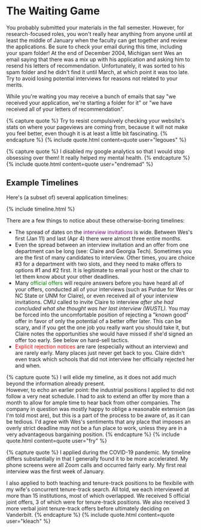 # The Waiting Game

You probably submitted your materials in the fall semester. However, for
research-focused roles, you
won't really hear anything from anyone until at least the middle of January when
the faculty can get together and review the applications. Be sure to check your
email during this time, including your spam folder!  At the end of
December 2004, Michigan sent Wes an email saying that there was a mix up with his
application and asking him to resend his letters of recommendation. Unfortunately,
it was sorted to his spam folder and he didn't find it until March, at which
point it was too late. Try to avoid losing potential interviews for reasons not
related to your merits.

While you're waiting you may receive a bunch of emails that say "we
received your application, we're starting a folder for it" or "we have
received all of your letters of recommendation".  

{% capture quote %}
Try to resist compulsively checking your website's stats
on where your pageviews are coming from, because it will not make you feel
better, even though it is at least a little bit fascinating.
{% endcapture %}
{% include quote.html content=quote user="legoues" %}

{% capture quote %}
I disabled my google analytics so that I would stop obsessing over them! 
It really helped my mental health.
{% endcapture %}
{% include quote.html content=quote user="endremad" %}

## Example Timelines

Here's (a subset of) several application timelines: 

{% include timeline.html %}

There are a few things to notice about these otherwise-boring timelines:
- The spread of dates on the <font color="purple">interview
  invitations</font> is wide.  Between Wes's first (Jan 11) and last (Apr
  4) there were almost three entire months.  
- Even the spread between an interview invitation and an offer from one
  department can be long (see: Claire and Georgia Tech).  Sometimes you are
  the first of many candidates to interview.  Other times, you are choice #3
  for a department with two slots, and they need to make offers to options #1 and
  #2 first.  It is legitimate to email your host or the chair to let them
  know about your other deadlines.
- Many <font color="green">official offers</font> will require answers before
  you have heard all of your offers, conducted all of your interviews (such as
  Purdue for Wes or NC State or UNM for Claire), or even received all of your
  interview invitations.  CMU called to invite Claire to interview *after she
  had concluded what she thought was her last interview (WUSTL).*  You may be
  forced into the uncomfortable position of rejecting a "known good" offer in
  favor of only the potential of a better offer later.  This can be scary, and if
  you get the one job you really want you should take it, but Claire notes the
  opportunities she would have missed if she'd signed an offer too early.  See
  below on hard-sell tactics.
- <font color="red">Explicit rejection notices</font> are rare (especially
  without an interview) and are rarely early. Many places just never get back to
  you.  Claire didn't even track which schools that did not interview her
  officially rejected her and when. 

{% capture quote %}
I will elide my timeline, as it does
not add much beyond the information already present.  
However, to echo an earlier point: the industrial positions I
applied to did not follow a very neat schedule.  I had to ask to extend an
offer by more than a month to allow for ample time to hear back from
other companies.  The company in question was mostly happy to oblige a
reasonable extension (as I'm told most are), but this is a part of the
process to be aware of, as it can be tedious.  I'd agree with Wes's
sentiments that any place that imposes an overly strict deadline may not be
a fun place to work, unless they are in a very advantageous bargaining
position.
{% endcapture %}
{% include quote.html content=quote user="fry" %}

{% capture quote %}
I applied during the COVID-19 pandemic.  My timeline differs
substantially in that I generally found it to be more accelerated.  My
phone screens were all Zoom calls and occurred fairly early.  My first
real interview was the first week of January. 

I also applied to both teaching and tenure-track positions to be
flexibile with my wife's concurrent tenure-track search.  All told, we
each interviewed at more than 15 institutions, most of which overlapped.
We received 5 official joint offers, 3 of which were for tenure-track
positions.  We also received 3 more verbal joint tenure-track offers
before ultimately deciding on Vanderbilt. 
{% endcapture %}
{% include quote.html content=quote user="kleach" %}
